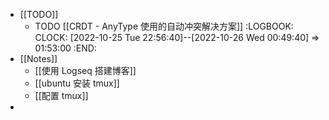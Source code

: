 - [[TODO]]
	- TODO [[CRDT - AnyType 使用的自动冲突解决方案]]
	  :LOGBOOK:
	  CLOCK: [2022-10-25 Tue 22:56:40]--[2022-10-26 Wed 00:49:40] =>  01:53:00
	  :END:
- [[Notes]]
	- [[使用 Logseq 搭建博客]]
	- [[ubuntu 安装 tmux]]
	- [[配置 tmux]]
-